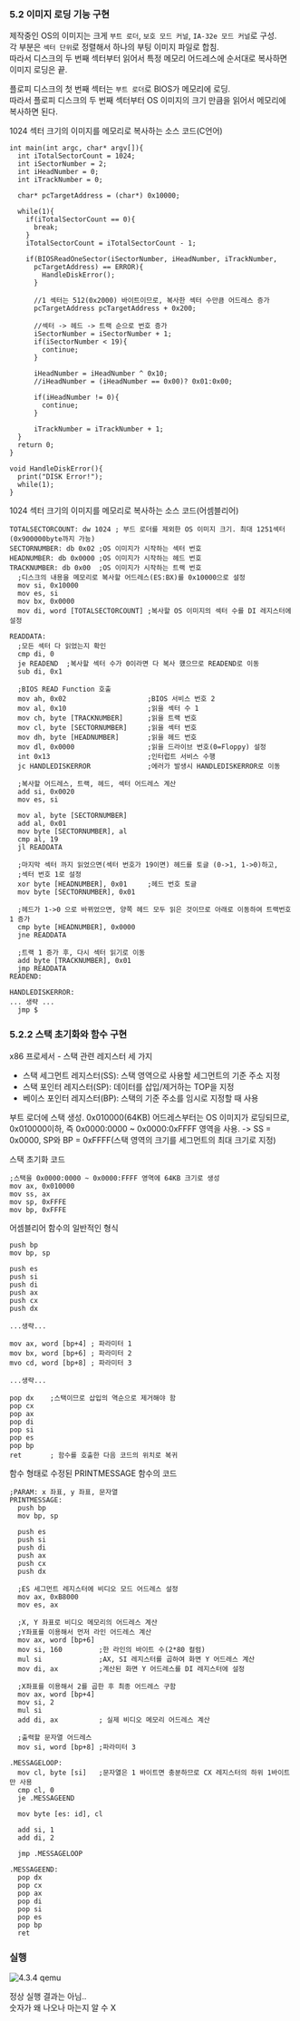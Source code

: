 ### 5.2 이미지 로딩 기능 구현  
제작중인 OS의 이미지는 크게 `부트 로더`, `보호 모드 커널`, `IA-32e 모드 커널`로 구성.  
각 부분은 `섹터 단위`로 정렬해서 하나의 부팅 이미지 파일로 합침.  
따라서 디스크의 두 번째 섹터부터 읽어서 특정 메모리 어드레스에 순서대로 복사하면 이미지 로딩은 끝.  

플로피 디스크의 첫 번째 섹터는 `부트 로더`로 BIOS가 메모리에 로딩.  
따라서 플로피 디스크의 두 번째 섹터부터 OS 이미지의 크기 만큼을 읽어서 메모리에 복사하면 된다.  


1024 섹터 크기의 이미지를 메모리로 복사하는 소스 코드(C언어)  
```
int main(int argc, char* argv[]){
  int iTotalSectorCount = 1024;
  int iSectorNumber = 2;
  int iHeadNumber = 0;
  int iTrackNumber = 0;

  char* pcTargetAddress = (char*) 0x10000;

  while(1){
    if(iTotalSectorCount == 0){
      break;
    }
    iTotalSectorCount = iTotalSectorCount - 1;

    if(BIOSReadOneSector(iSectorNumber, iHeadNumber, iTrackNumber,
      pcTargetAddress) == ERROR){
        HandleDiskError();
      }

      //1 섹터는 512(0x2000) 바이트이므로, 복사한 섹터 수만큼 어드레스 증가
      pcTargetAddress pcTargetAddress + 0x200;

      //섹터 -> 헤드 -> 트랙 순으로 번호 증가
      iSectorNumber = iSectorNumber + 1;
      if(iSectorNumber < 19){
        continue;
      }

      iHeadNumber = iHeadNumber ^ 0x10;
      //iHeadNumber = (iHeadNumber == 0x00)? 0x01:0x00;

      if(iHeadNumber != 0){
        continue;
      }

      iTrackNumber = iTrackNumber + 1;
  }
  return 0;
}

void HandleDiskError(){
  print("DISK Error!");
  while(1);
}
```


1024 섹터 크기의 이미지를 메모리로 복사하는 소스 코드(어셈블리어)  
```
TOTALSECTORCOUNT: dw 1024 ; 부드 로더를 제외한 OS 이미지 크기. 최대 1251섹터(0x900000byte까지 가능)
SECTORNUMBER: db 0x02 ;OS 이미지가 시작하는 섹터 번호
HEADNUMBER: db 0x0000 ;OS 이미지가 시작하는 헤드 번호
TRACKNUMBER: db 0x00  ;OS 이미지가 시작하는 트랙 번호
  ;디스크의 내용을 메모리로 복사할 어드레스(ES:BX)를 0x10000으로 설정
  mov si, 0x10000
  mov es, si
  mov bx, 0x0000
  mov di, word [TOTALSECTORCOUNT] ;복사할 OS 이미지의 섹터 수를 DI 레지스터에 설정

READDATA:
  ;모든 섹터 다 읽었는지 확인
  cmp di, 0
  je READEND  ;복사할 섹터 수가 0이라면 다 복사 헀으므로 READEND로 이동
  sub di, 0x1

  ;BIOS READ Function 호출
  mov ah, 0x02                    ;BIOS 서비스 번호 2
  mov al, 0x10                    ;읽을 섹터 수 1
  mov ch, byte [TRACKNUMBER]      ;읽을 트랙 번호
  mov cl, byte [SECTORNUMBER]     ;읽을 섹터 번호
  mov dh, byte [HEADNUMBER]       ;읽을 헤드 번호
  mov dl, 0x0000                  ;읽을 드라이브 번호(0=Floppy) 설정
  int 0x13                        ;인터럽트 서비스 수행
  jc HANDLEDISKERROR              ;에러가 발생시 HANDLEDISKERROR로 이동

  ;복사할 어드레스, 트랙, 헤드, 섹터 어드레스 계산
  add si, 0x0020
  mov es, si

  mov al, byte [SECTORNUMBER]
  add al, 0x01
  mov byte [SECTORNUMBER], al
  cmp al, 19
  jl READDATA

  ;마지막 섹터 까지 읽었으면(섹터 번호가 19이면) 헤드를 토글 (0->1, 1->0)하고,
  ;섹터 번호 1로 설정
  xor byte [HEADNUMBER], 0x01     ;헤드 번호 토글
  mov byte [SECTORNUMBER], 0x01

  ;헤드가 1->0 으로 바뀌었으면, 양쪽 헤드 모두 읽은 것이므로 아래로 이동하여 트랙번호 1 증가
  cmp byte [HEADNUMBER], 0x0000
  jne READDATA

  ;트랙 1 증가 후, 다시 섹터 읽기로 이동
  add byte [TRACKNUMBER], 0x01
  jmp READDATA
READEND:

HANDLEDISKERROR:
... 생략 ...
  jmp $  
```


### 5.2.2 스택 초기화와 함수 구현  
x86 프로세서 - 스택 관련 레지스터 세 가지  
- 스택 세그먼트 레지스터(SS): 스택 영역으로 사용할 세그먼트의 기준 주소 지정  
- 스택 포인터 레지스터(SP): 데이터를 삽입/제거하는 TOP을 지정  
- 베이스 포인터 레지스터(BP): 스택의 기준 주소를 임시로 지정할 때 사용   


부트 로더에 스택 생성.
0x010000(64KB) 어드레스부터는 OS 이미지가 로딩되므로,  
0x010000이하, 즉 0x0000:0000 ~ 0x0000:0xFFFF 영역을 사용.
-> SS = 0x0000, SP와 BP = 0xFFFF(스택 영역의 크기를 세그먼트의 최대 크기로 지정)  

스택 초기화 코드
```
;스택을 0x0000:0000 ~ 0x0000:FFFF 영역에 64KB 크기로 생성
mov ax, 0x010000
mov ss, ax
mov sp, 0xFFFE
mov bp, 0xFFFE
```


어셈블리어 함수의 일반적인 형식
```
push bp
mov bp, sp

push es
push si
push di
push ax
push cx
push dx

...생략...

mov ax, word [bp+4] ; 파라미터 1
mov bx, word [bp+6] ; 파라미터 2
mvo cd, word [bp+8] ; 파라미터 3

...생략...

pop dx    ;스택이므로 삽입의 역순으로 제거해야 함
pop cx
pop ax
pop di
pop si
pop es
pop bp
ret       ; 함수를 호출한 다음 코드의 위치로 복귀
```


함수 형태로 수정된 PRINTMESSAGE 함수의 코드
```
;PARAM: x 좌표, y 좌표, 문자열
PRINTMESSAGE:
  push bp
  mov bp, sp

  push es
  push si
  push di
  push ax
  push cx
  push dx

  ;ES 세그먼트 레지스터에 비디오 모드 어드레스 설정
  mov ax, 0xB8000
  mov es, ax

  ;X, Y 좌표로 비디오 메모리의 어드레스 계산
  ;Y좌표를 이용해서 먼저 라인 어드레스 계산
  mov ax, word [bp+6]
  mov si, 160         ;한 라인의 바이트 수(2*80 컬럼)
  mul si              ;AX, SI 레지스터를 곱하여 화면 Y 어드레스 계산
  mov di, ax          ;계산된 화면 Y 어드레스를 DI 레지스터에 설정

  ;X좌표를 이용해서 2를 곱한 후 최종 어드레스 구함
  mov ax, word [bp+4]
  mov si, 2
  mul si
  add di, ax          ; 실제 비디오 메모리 어드레스 계산

  ;출력할 문자열 어드레스
  mov si, word [bp+8] ;파라미터 3

.MESSAGELOOP:
  mov cl, byte [si]   ;문자열은 1 바이트면 충분하므로 CX 레지스터의 하위 1바이트만 사용
  cmp cl, 0
  je .MESSAGEEND

  mov byte [es: id], cl

  add si, 1
  add di, 2

  jmp .MESSAGELOOP

.MESSAGEEND:
  pop dx
  pop cx
  pop ax
  pop di
  pop si
  pop es
  pop bp
  ret  
```

### 실행
<img src="./img/qemu_5.png" title="4.3.4 qemu"></img><br/>


정상 실행 결과는 아님..  
숫자가 왜 나오나 마는지 알 수 X
